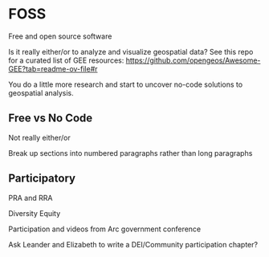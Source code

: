 # FOSS
Free and open source software

Is it really either/or to analyze and visualize geospatial data?
See this repo for a curated list of GEE resources: https://github.com/opengeos/Awesome-GEE?tab=readme-ov-file#r

You do a little more research and start to uncover no-code solutions to geospatial analysis.  
## Free vs No Code
Not really either/or

Break up sections into numbered paragraphs rather than long paragraphs

## Participatory
PRA and RRA

Diversity Equity

Participation and videos from Arc government conference

Ask Leander and Elizabeth to write a DEI/Community participation chapter?
